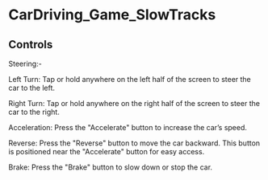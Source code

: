 # CarDriving_Game_SlowTracks

## Controls 
Steering:-

Left Turn: Tap or hold anywhere on the left half of the screen to steer the car to the left.

Right Turn: Tap or hold anywhere on the right half of the screen to steer the car to the right.

Acceleration: Press the "Accelerate" button to increase the car’s speed.

Reverse: Press the "Reverse" button to move the car backward. This button is positioned near the "Accelerate" button for easy access.

Brake: Press the "Brake" button to slow down or stop the car.
